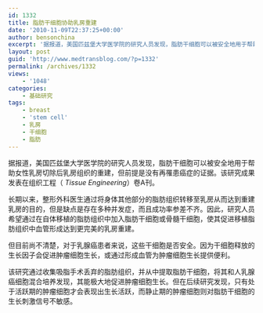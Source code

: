 ```yaml
---
id: 1332
title: 脂肪干细胞协助乳房重建
date: '2010-11-09T22:37:25+00:00'
author: bensonchina
excerpt: '据报道，美国匹兹堡大学医学院的研究人员发现，脂肪干细胞可以被安全地用于帮助女性乳房切除后乳房组织的重建，但前提是没有再罹患癌症的证据。该研究成果发表在组织工程（ Tissue Engineering）卷A刊。'
layout: post
guid: 'http://www.medtransblog.com/?p=1332'
permalink: /archives/1332
views:
    - '1048'
categories:
    - 基础研究
tags:
    - breast
    - 'stem cell'
    - 乳房
    - 干细胞
    - 脂肪
---
```


据报道，美国匹兹堡大学医学院的研究人员发现，脂肪干细胞可以被安全地用于帮助女性乳房切除后乳房组织的重建，但前提是没有再罹患癌症的证据。该研究成果发表在组织工程（ *Tissue Engineering*）卷A刊。

长期以来，整形外科医生通过将身体其他部分的脂肪组织转移至乳房从而达到重建乳房的目的，但是缺点是存在多种并发症，而且成功率参差不齐。因此，研究人员希望通过在自体移植的脂肪组织中加入脂肪干细胞或骨髓干细胞，使其促进移植脂肪组织中血管形成达到更完美的乳房重建。

但目前尚不清楚，对于乳腺癌患者来说，这些干细胞是否安全。因为干细胞释放的生长因子会促进肿瘤细胞生长，或通过形成血管为肿瘤细胞生长提供便利。

该研究通过收集吸脂手术丢弃的脂肪组织，并从中提取脂肪干细胞，将其和人乳腺癌细胞混合培养发现，其能极大地促进肿瘤细胞生长。但在后续研究发现，只有处于活跃期的肿瘤细胞才会表现出生长活跃，而静止期的肿瘤细胞则对脂肪干细胞的生长刺激信号不敏感。